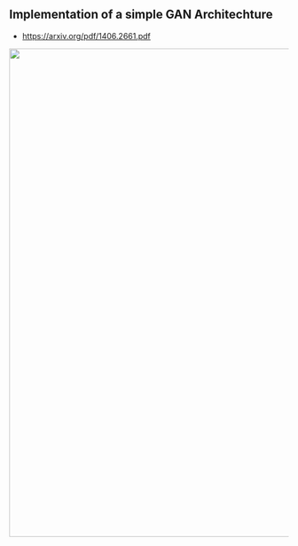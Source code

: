 Implementation of a simple GAN Architechture
---

* https://arxiv.org/pdf/1406.2661.pdf

<a href="https://gifyu.com/image/TSV9" > <img src="https://s2.gifyu.com/images/gan.gif" alt="" width="1188" height="880" data-load="full" style="" title="GAN"/> </a>
